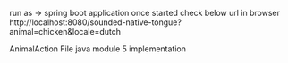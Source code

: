 
run as ->  spring boot application 
once started check below url in browser
http://localhost:8080/sounded-native-tongue?animal=chicken&locale=dutch

AnimalAction File java module 5 implementation


